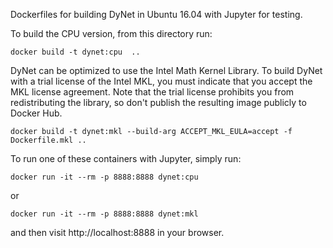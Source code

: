 Dockerfiles for building DyNet in Ubuntu 16.04 with Jupyter for testing.


To build the CPU version, from this directory run:

```
docker build -t dynet:cpu  ..
```

DyNet can be optimized to use the Intel Math Kernel Library. To build DyNet with a trial license of the Intel MKL, you must indicate that you accept the MKL license agreement. Note that the trial license prohibits you from redistributing the library, so don't publish the resulting image publicly to Docker Hub.

```
docker build -t dynet:mkl --build-arg ACCEPT_MKL_EULA=accept -f Dockerfile.mkl ..
```

To run one of these containers with Jupyter, simply run:

```
docker run -it --rm -p 8888:8888 dynet:cpu
```

or

```
docker run -it --rm -p 8888:8888 dynet:mkl
```

and then visit http://localhost:8888 in your browser.
